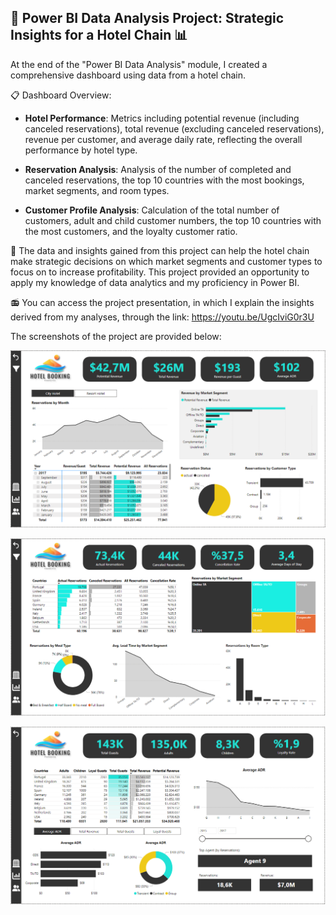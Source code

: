 ## 🚀 Power BI Data Analysis Project: Strategic Insights for a Hotel Chain 📊

At the end of the "Power BI Data Analysis" module, I created a comprehensive dashboard using data from a hotel chain.

📋 Dashboard Overview:
- **Hotel Performance**: Metrics including potential revenue (including canceled reservations), total revenue (excluding canceled reservations), revenue per customer, and average daily rate, reflecting the overall performance by hotel type.

- **Reservation Analysis**: Analysis of the number of completed and canceled reservations, the top 10 countries with the most bookings, market segments, and room types.

- **Customer Profile Analysis**: Calculation of the total number of customers, adult and child customer numbers, the top 10 countries with the most customers, and the loyalty customer ratio.

🎯 The data and insights gained from this project can help the hotel chain make strategic decisions on which market segments and customer types to focus on to increase profitability. This project provided an opportunity to apply my knowledge of data analytics and my proficiency in Power BI. 

📻 You can access the project presentation, in which I explain the insights derived from my analyses, through the link: 
https://youtu.be/UgcIviG0r3U

The screenshots of the project are provided below:
<br>

![alt text](https://github.com/hilalguleryuz/powerbi_data_analysis_hotelbooking_project/blob/main/Screenshots/SS_1.png)

![alt text](https://github.com/hilalguleryuz/powerbi_data_analysis_hotelbooking_project/blob/main/Screenshots/SS_2.png)

![alt text](https://github.com/hilalguleryuz/powerbi_data_analysis_hotelbooking_project/blob/main/Screenshots/SS_3.png)
